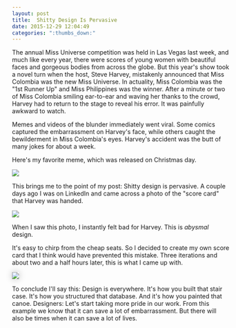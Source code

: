 ```yaml
---
layout: post
title:  Shitty Design Is Pervasive
date: 2015-12-29 12:04:49
categories: ":thumbs_down:"
---
```


<p>The annual Miss Universe competition was held in Las Vegas last week, and much like every year, there were scores of young women with beautiful faces and gorgeous bodies from across the globe. But this year's show took a novel turn when the host, Steve Harvey, mistakenly announced that Miss Colombia was the new Miss Universe. In actuality, Miss Colombia was the "1st Runner Up" and Miss Philippines was the winner. After a minute or two of Miss Colombia smiling ear-to-ear and waving her thanks to the crowd, Harvey had to return to the stage to reveal his error. It was painfully awkward to watch.</p>

<p>Memes and videos of the blunder immediately went viral. Some comics captured the embarrassment on Harvey's face, while others caught the bewilderment in Miss Colombia's eyes. Harvey's accident was the butt of many jokes for about a week.</p> 

<p>Here's my favorite meme, which was released on Christmas day.</p>

<img src="http://i.imgur.com/XyxW68b.jpg">

This brings me to the point of my post: Shitty design is pervasive. A couple days ago I was on LinkedIn and came across a photo of the "score card" that Harvey was handed. 

<img src="http://i.imgur.com/wqfhqip.jpg">

When I saw this photo, I instantly felt bad for Harvey. This is <em>abysmal</em> design. 

It's easy to chirp from the cheap seats. So I decided to create my own score card that I think would have prevented this mistake. Three iterations and about two and a half hours later, this is what I came up with. 

<img style="box-shadow: 0 0 15px rgba(0, 0, 0, .25);" src="http://i.imgur.com/4D5g0WX.png">

To conclude I'll say this: Design is everywhere. It's how you built that stair case. It's how you structured that database. And it's how you painted that canoe. Designers: Let's start taking more pride in our work. From this example we know that it can save a lot of embarrassment. But there will also be times when it can save a lot of lives.
